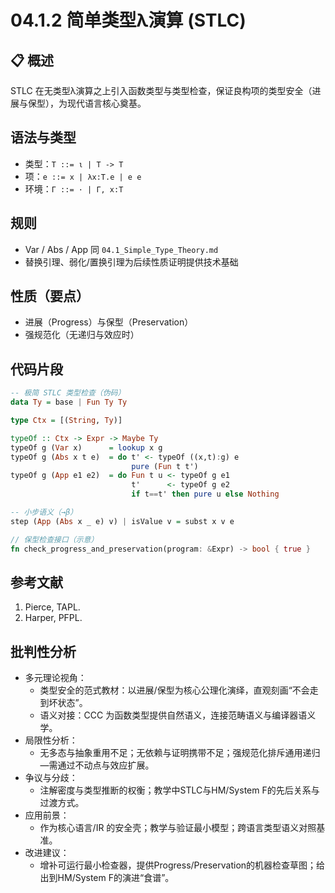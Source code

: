# 04.1.2 简单类型λ演算 (STLC)

## 📋 概述

STLC 在无类型λ演算之上引入函数类型与类型检查，保证良构项的类型安全（进展与保型），为现代语言核心奠基。

## 语法与类型

- 类型：`T ::= ι | T -> T`
- 项：`e ::= x | λx:T.e | e e`
- 环境：`Γ ::= · | Γ, x:T`

## 规则

- Var / Abs / App 同 `04.1_Simple_Type_Theory.md`
- 替换引理、弱化/置换引理为后续性质证明提供技术基础

## 性质（要点）

- 进展（Progress）与保型（Preservation）
- 强规范化（无递归与效应时）

## 代码片段

```haskell
-- 极简 STLC 类型检查（伪码）
data Ty = base | Fun Ty Ty

type Ctx = [(String, Ty)]

typeOf :: Ctx -> Expr -> Maybe Ty
typeOf g (Var x)      = lookup x g
typeOf g (Abs x t e)  = do t' <- typeOf ((x,t):g) e
                           pure (Fun t t')
typeOf g (App e1 e2)  = do Fun t u <- typeOf g e1
                           t'      <- typeOf g e2
                           if t==t' then pure u else Nothing
```

```haskell
-- 小步语义（→β）
step (App (Abs x _ e) v) | isValue v = subst x v e
```

```rust
// 保型检查接口（示意）
fn check_progress_and_preservation(program: &Expr) -> bool { true }
```

## 参考文献

1. Pierce, TAPL.
2. Harper, PFPL.

## 批判性分析

- 多元理论视角：
  - 类型安全的范式教材：以进展/保型为核心公理化演绎，直观刻画“不会走到坏状态”。
  - 语义对接：CCC 为函数类型提供自然语义，连接范畴语义与编译器语义学。
- 局限性分析：
  - 无多态与抽象重用不足；无依赖与证明携带不足；强规范化排斥通用递归—需通过不动点与效应扩展。
- 争议与分歧：
  - 注解密度与类型推断的权衡；教学中STLC与HM/System F的先后关系与过渡方式。
- 应用前景：
  - 作为核心语言/IR 的安全壳；教学与验证最小模型；跨语言类型语义对照基准。
- 改进建议：
  - 增补可运行最小检查器，提供Progress/Preservation的机器检查草图；给出到HM/System F的演进“食谱”。
